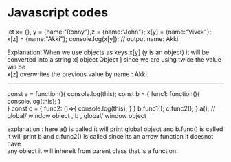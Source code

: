 # Javascript codes

let x= {}, y = {name:"Ronny"},z = {name:"John"};
x[y] = {name:"Vivek"};
x[z] = {name:"Akki"};
console.log(x[y]);  // output name: Akki

Explanation: When we use objects as keys x[y]  (y is an object) it will be converted into a string x[ object Object ] since we are using twice the value will be <br>
x[z] overwrites the previous value by name : Akki. 

----------------------------------------------------------------------------------------------------------------------------------------------------------------
 const a = function(){
    console.log(this);
    const b = {
      func1: function(){
        console.log(this);
      }  
    }
    const c = {
      func2: ()=>{
        console.log(this);
      }
    }
    b.func1();
    c.func2();
  } 
  a();    // global/ window object , b , global/ window object 

explanation :  here a() is called it will print global object and b.func() is called it will print b and c.func2() is called since its an arrow function it doesnot have <br>
any object it will inhereit from parent class that is a function. 
